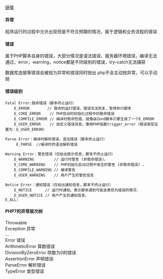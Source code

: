 [链接](https://www.cnblogs.com/zyf-zhaoyafei/p/6928149.html)

#### 异常
程序运行的过程中允许出现但是不符合预期的情况，属于逻辑和业务流程的错误

#### 错误
属于PHP脚本自身的错误，大部分情况是语法错误，服务器环境错误，编译无法通过，error，warning，notice都是不同级别的错误，try-catch无法捕获

数据库连接等错误会被视为异常和错误同时抛出
php不会主动抛异常，可以手动抛

#### 错误级别
```
Fatal Error:致命错误（脚本终止运行）
	E_ERROR        // 致命的运行错误，错误无法恢复，暂停执行脚本
	E_CORE_ERROR    // PHP启动时初始化过程中的致命错误
	E_COMPILE_ERROR // 编译时致命性错，就像由Zend脚本引擎生成了一个E_ERROR
	E_USER_ERROR    // 自定义错误消息。像用PHP函数trigger_error（错误类型设置为：E_USER_ERROR）
 
Parse Error：编译时解析错误，语法错误（脚本终止运行）
	 E_PARSE  //编译时的语法解析错误

Warning Error：警告错误（仅给出提示信息，脚本不终止运行）
	E_WARNING         // 运行时警告 (非致命错误)。
	E_CORE_WARNING    // PHP初始化启动过程中发生的警告 (非致命错误) 。
	E_COMPILE_WARNING // 编译警告
	E_USER_WARNING    // 用户产生的警告信息

Notice Error：通知错误（仅给出通知信息，脚本不终止运行）
	E_NOTICE      // 运行时通知。表示脚本遇到可能会表现为错误的情况.
	E_USER_NOTICE // 用户产生的通知信息。
E_ALL:
```

#### PHP7的异常层次树
Throwable  
	Exception 异常  
		...  
	Error 错误  
		ArithmeticError 算数错误  
			DivisionByZeroError 除数为0的错误  
		AssertionError 声明错误  
		ParseError 解析错误  
		TypeError 类型错误  
